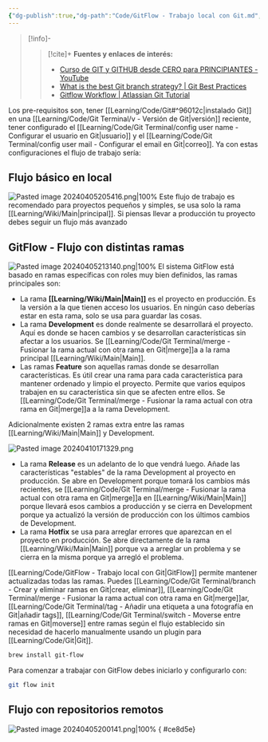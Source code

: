 ```yaml
---
{"dg-publish":true,"dg-path":"Code/GitFlow - Trabajo local con Git.md","permalink":"/code/git-flow-trabajo-local-con-git/","created":"2024-04-04T14:27","updated":"2024-04-10T17:00"}
---
```



> [!info]-
>> [!cite]+ **Fuentes y enlaces de interés:**
>> - [Curso de GIT y GITHUB desde CERO para PRINCIPIANTES - YouTube](https://youtube.com/watch?v=3GymExBkKjE)
>> - [What is the best Git branch strategy? | Git Best Practices](https://www.gitkraken.com/learn/git/best-practices/git-branch-strategy)
>> - [Gitflow Workflow | Atlassian Git Tutorial](https://www.atlassian.com/git/tutorials/comparing-workflows/gitflow-workflow)

Los pre-requisitos son,  tener [[Learning/Code/Git#^96012c\|instalado Git]] en una [[Learning/Code/Git Terminal/v - Versión de Git\|versión]] reciente, tener configurado el [[Learning/Code/Git Terminal/config user name - Configurar el usuario en Git\|usuario]] y el [[Learning/Code/Git Terminal/config user mail - Configurar el email en Git\|correo]]. Ya con estas configuraciones el flujo de trabajo sería:

## Flujo básico en local
![Pasted image 20240405205416.png|100%](/img/user/Engine/Attachments/Pasted%20image%2020240405205416.png)
Este flujo de trabajo es recomendado para proyectos pequeños y simples, se usa solo la rama [[Learning/Wiki/Main\|principal]]. Si piensas llevar a producción tu proyecto debes seguir un flujo más avanzado

## GitFlow - Flujo con distintas ramas
![Pasted image 20240405213140.png|100%](/img/user/Engine/Attachments/Pasted%20image%2020240405213140.png)
El sistema GitFlow está basado en ramas específicas con roles muy bien definidos, las ramas principales son:
- La rama **[[Learning/Wiki/Main\|Main]]** es el proyecto en producción. Es la versión a la que tienen acceso los usuarios. En ningún caso deberías estar en esta rama, solo se usa para guardar las cosas.
- La rama **Development** es donde realmente se desarrollará el proyecto. Aquí es donde se hacen cambios y se desarrollan características sin afectar a los usuarios. Se [[Learning/Code/Git Terminal/merge - Fusionar la rama actual con otra rama en Git\|merge]]a a la rama principal [[Learning/Wiki/Main\|Main]].
- Las ramas **Feature** son aquellas ramas donde se desarrollan características. Es útil crear una rama para cada característica para mantener ordenado y limpio el proyecto. Permite que varios equipos trabajen en su característica sin que se afecten entre ellos. Se [[Learning/Code/Git Terminal/merge - Fusionar la rama actual con otra rama en Git\|merge]]a a la rama Development.

Adicionalmente existen 2 ramas extra entre las ramas [[Learning/Wiki/Main\|Main]] y Development.

 ![Pasted image 20240410171329.png](/img/user/Engine/Attachments/Pasted%20image%2020240410171329.png)
 - La rama **Release** es un adelanto de lo que vendrá luego. Añade las características "estables" de la rama Development al proyecto en producción. Se abre en Development porque tomará los cambios más recientes, se [[Learning/Code/Git Terminal/merge - Fusionar la rama actual con otra rama en Git\|merge]]a en [[Learning/Wiki/Main\|Main]] porque llevará esos cambios a producción y se cierra en Development porque ya actualizó la versión de producción con los últimos cambios de Development.
 - La rama **Hotfix** se usa para arreglar errores que aparezcan en el proyecto en producción. Se abre directamente de la rama [[Learning/Wiki/Main\|Main]] porque va a arreglar un problema y se cierra en la misma porque ya arregló el problema.

[[Learning/Code/GitFlow - Trabajo local con Git\|GitFlow]] permite mantener actualizadas todas las ramas. Puedes [[Learning/Code/Git Terminal/branch - Crear y eliminar ramas en Git\|crear, eliminar]], [[Learning/Code/Git Terminal/merge - Fusionar la rama actual con otra rama en Git\|merge]]ar, [[Learning/Code/Git Terminal/tag - Añadir una etiqueta a una fotografía en Git\|añadir tags]], [[Learning/Code/Git Terminal/switch - Moverse entre ramas en Git\|moverse]] entre ramas según el flujo establecido sin necesidad de hacerlo manualmente usando un plugin para [[Learning/Code/Git\|Git]]. 
```sh
brew install git-flow
```

Para comenzar a trabajar con GitFlow debes iniciarlo y configurarlo con:
```sh
git flow init
```
## Flujo con repositorios remotos
![Pasted image 20240405200141.png|100%](/img/user/Engine/Attachments/Pasted%20image%2020240405200141.png)
{ #ce8d5e}

